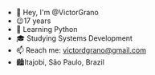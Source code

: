 - 👋 Hey, I'm @VictorGrano
- 😉17 years
- 🐍 Learning Python
- 🎓 Studying Systems Development
- 📫 Reach me: victordgrano@gmail.com
- 🏙Itajobi, São Paulo, Brazil
<!---
VictorGrano/VictorGrano is a ✨ special ✨ repository because its `README.md` (this file) appears on your GitHub profile.
You can click the Preview link to take a look at your changes.
--->
